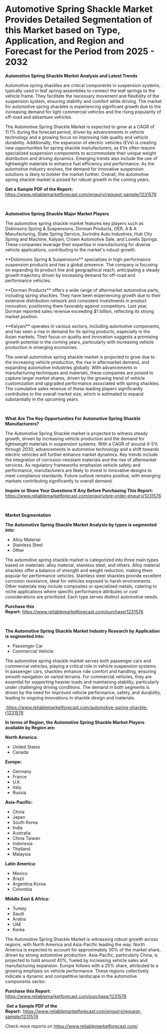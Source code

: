 <p><h1>Automotive Spring Shackle Market Provides Detailed Segmentation of this Market based on Type, Application, and Region and Forecast for the Period from 2025 - 2032</h1></p><p><strong>Automotive Spring Shackle Market Analysis and Latest Trends</strong></p>
<p><p>Automotive spring shackles are critical components in suspension systems, typically used in leaf spring assemblies to connect the leaf springs to the vehicle frame. They facilitate the necessary movement and flexibility of the suspension system, ensuring stability and comfort while driving. The market for automotive spring shackles is experiencing significant growth due to the increasing demand for light commercial vehicles and the rising popularity of off-road and adventure vehicles.</p><p>The Automotive Spring Shackle Market is expected to grow at a CAGR of 11.1% during the forecast period, driven by advancements in vehicle technology and a growing focus on improving ride quality and vehicle durability. Additionally, the expansion of electric vehicles (EVs) is creating new opportunities for spring shackle manufacturers, as EVs often require specialized suspension components to accommodate their unique weight distribution and driving dynamics. Emerging trends also include the use of lightweight materials to enhance fuel efficiency and performance. As the automotive industry evolves, the demand for innovative suspension solutions is likely to bolster the market further. Overall, the automotive spring shackle market is poised for robust growth in the coming years.</p></p>
<p><strong>Get a Sample PDF of the Report:&nbsp;</strong> <a href="https://www.reliablemarketforecast.com/enquiry/request-sample/1231576?utm_campaign=1097&utm_medium=2&utm_source=Github&utm_content=ia&utm_term=09022025&utm_id=automotive-spring-shackle">https://www.reliablemarketforecast.com/enquiry/request-sample/1231576</a></p>
<p>&nbsp;</p>
<p><strong>Automotive Spring Shackle Major Market Players</strong></p>
<p><p>The automotive spring shackle market features key players such as Dobinsons Spring & Suspensions, Dorman Products, OER, A & A Manufacturing, State Spring Service, Surindra Auto Industries, Hub City Spring and Machine, Kalyani, Crown Automotive Sale, and Lovells Springs. These companies leverage their expertise in manufacturing for diverse vehicle applications, contributing to the market's robust growth.</p><p>**Dobinsons Spring & Suspensions** specializes in high-performance suspension products and has a global presence. The company is focusing on expanding its product line and geographical reach, anticipating a steady growth trajectory driven by increasing demand for off-road and performance vehicles.</p><p>**Dorman Products** offers a wide range of aftermarket automotive parts, including spring shackles. They have been experiencing growth due to their extensive distribution network and consistent investments in product innovation, positioning them favorably against competitors. Last year, Dorman reported sales revenue exceeding $1 billion, reflecting its strong market position.</p><p>**Kalyani** operates in various sectors, including automotive components, and has seen a rise in demand for its spring products, especially in the Asian markets. Their focus on quality and innovation suggests a promising growth potential in the coming years, particularly with increasing vehicle production in emerging economies.</p><p>The overall automotive spring shackle market is projected to grow due to the increasing vehicle production, the rise in aftermarket demand, and expanding automotive industries globally. With advancements in manufacturing techniques and materials, these companies are poised to capture larger market shares, driven by the growing trend of vehicle customization and upgraded performance associated with spring shackles. The cumulative sales revenue of these leading players significantly contributes to the overall market size, which is estimated to expand substantially in the upcoming years.</p></p>
<p>&nbsp;</p>
<p><strong>What Are The Key Opportunities For Automotive Spring Shackle Manufacturers?</strong></p>
<p><p>The Automotive Spring Shackle market is projected to witness steady growth, driven by increasing vehicle production and the demand for lightweight materials in suspension systems. With a CAGR of around 4-5% through 2030, advancements in automotive technology and a shift towards electric vehicles will further enhance market dynamics. Key trends include the integration of corrosion-resistant materials and the rise of aftermarket services. As regulatory frameworks emphasize vehicle safety and performance, manufacturers are likely to invest in innovative designs to meet compliance standards. Future outlook remains positive, with emerging markets contributing significantly to overall demand.</p></p>
<p><strong>Inquire or Share Your Questions If Any Before Purchasing This Report:</strong> <a href="https://www.reliablemarketforecast.com/enquiry/pre-order-enquiry/1231576?utm_campaign=1097&utm_medium=2&utm_source=Github&utm_content=ia&utm_term=09022025&utm_id=automotive-spring-shackle">https://www.reliablemarketforecast.com/enquiry/pre-order-enquiry/1231576</a></p>
<p>&nbsp;</p>
<p><strong>Market Segmentation</strong></p>
<p><strong>The Automotive Spring Shackle Market Analysis by types is segmented into:</strong></p>
<p><ul><li>Alloy Material</li><li>Stainless Steel</li><li>Other</li></ul></p>
<p><p>The automotive spring shackle market is categorized into three main types based on materials: alloy material, stainless steel, and others. Alloy material shackles offer a balance of strength and weight reduction, making them popular for performance vehicles. Stainless steel shackles provide excellent corrosion resistance, ideal for vehicles exposed to harsh environments. Other materials may include composites or specialized metals, catering to niche applications where specific performance attributes or cost considerations are prioritized. Each type serves distinct automotive needs.</p></p>
<p><strong>Purchase this Report:&nbsp;</strong><a href="https://www.reliablemarketforecast.com/purchase/1231576?utm_campaign=1097&utm_medium=2&utm_source=Github&utm_content=ia&utm_term=09022025&utm_id=automotive-spring-shackle">https://www.reliablemarketforecast.com/purchase/1231576</a></p>
<p>&nbsp;</p>
<p><strong>The Automotive Spring Shackle Market Industry Research by Application is segmented into:</strong></p>
<p><ul><li>Passenger Car</li><li>Commercial Vehicle</li></ul></p>
<p><p>The automotive spring shackle market serves both passenger cars and commercial vehicles, playing a critical role in vehicle suspension systems. In passenger cars, shackles enhance ride comfort and handling, ensuring smooth navigation on varied terrains. For commercial vehicles, they are essential for supporting heavier loads and maintaining stability, particularly under challenging driving conditions. The demand in both segments is driven by the need for improved vehicle performance, safety, and durability, leading to ongoing innovations in shackle design and materials.</p></p>
<p><a href="https://www.reliablemarketforecast.com/automotive-spring-shackle-r1231576?utm_campaign=1097&utm_medium=2&utm_source=Github&utm_content=ia&utm_term=09022025&utm_id=automotive-spring-shackle">&nbsp;https://www.reliablemarketforecast.com/automotive-spring-shackle-r1231576</a></p>
<p><strong>In terms of Region, the Automotive Spring Shackle Market Players available by Region are:</strong></p>
<p>
    <p> <strong> North America: </strong>
        <ul>
            <li>United States</li>
            <li>Canada</li>
        </ul>
        </p> 
    <p> <strong> Europe: </strong>
        <ul>
            <li>Germany</li>
            <li>France</li>
            <li>U.K.</li>
            <li>Italy</li>
            <li>Russia</li>
        </ul>
        </p> 
    <p> <strong> Asia-Pacific: </strong>
        <ul>
            <li>China</li>
            <li>Japan</li>
            <li>South Korea</li>
            <li>India</li>
            <li>Australia</li>
            <li>China Taiwan</li>
            <li>Indonesia</li>
            <li>Thailand</li>
            <li>Malaysia</li>
        </ul>
        </p> 
    <p> <strong> Latin America: </strong>
        <ul>
            <li>Mexico</li>
            <li>Brazil</li>
            <li>Argentina Korea</li>
            <li>Colombia</li>
        </ul>
        </p> 
    <p> <strong> Middle East & Africa: </strong>
        <ul>
            <li>Turkey</li>
            <li>Saudi</li>
            <li>Arabia</li>
            <li>UAE</li>
            <li>Korea</li>
        </ul>
    </p>
    </p>
<p><p>The Automotive Spring Shackle Market is witnessing robust growth across regions, with North America and Asia-Pacific leading the way. North America is expected to account for approximately 30% of the market share, driven by strong automotive production. Asia-Pacific, particularly China, is projected to hold around 40%, fueled by increasing vehicle sales and manufacturing expansion. Europe follows with a 25% share, attributed to a growing emphasis on vehicle performance. These regions collectively indicate a dynamic and competitive landscape in the automotive components sector.</p></p>
<p><strong>Purchase this Report: </strong><a href="https://www.reliablemarketforecast.com/purchase/1231576?utm_campaign=1097&utm_medium=2&utm_source=Github&utm_content=ia&utm_term=09022025&utm_id=automotive-spring-shackle">https://www.reliablemarketforecast.com/purchase/1231576</a></p>
<p>&nbsp;<strong>Get a Sample PDF of the Report:&nbsp;&nbsp;</strong><a href="https://www.reliablemarketforecast.com/enquiry/request-sample/1231576?utm_campaign=1097&utm_medium=2&utm_source=Github&utm_content=ia&utm_term=09022025&utm_id=automotive-spring-shackle">https://www.reliablemarketforecast.com/enquiry/request-sample/1231576</a></p>
<p><strong></strong></p>
<p>Check more reports on <a href="https://www.reliablemarketforecast.com/?utm_campaign=1097&utm_medium=2&utm_source=Github&utm_content=ia&utm_term=09022025&utm_id=automotive-spring-shackle">https://www.reliablemarketforecast.com/</a></p>